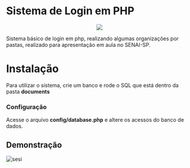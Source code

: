 # Sistema de Login em PHP

<p align="center">
  <img src="https://user-images.githubusercontent.com/29128449/210408242-861d26d6-c77c-4617-b690-15c74c0fa4bc.jpg">
</p>

Sistema básico de login em php, realizando algumas organizações por pastas, realizado para apresentação em aula no SENAI-SP. 

# Instalação

Para utilizar o sistema, crie um banco e rode o SQL que está dentro da pasta **documents**

###  Configuração 

Acesse o arquivo **config/database.php** e altere os acessos do banco de dados. 

## Demonstração

![sesi](https://user-images.githubusercontent.com/29128449/210409646-ff2d4de0-2ccd-4a14-800a-40c4fc74ac27.gif)
